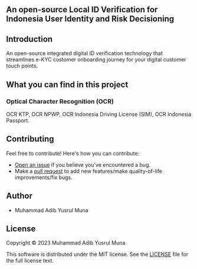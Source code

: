 ## An open-source Local ID Verification for Indonesia User Identity and Risk Decisioning

## Introduction

An open-source integrated digital ID verification technology that streamlines e-KYC customer onboarding journey for your digital customer touch points.

## What you can find in this project

### Optical Character Recognition (OCR)

OCR KTP, OCR NPWP, OCR Indonesia Driving License (SIM), OCR Indonesia Passport.

## Contributing

Feel free to contribute! Here's how you can contribute:

- [Open an issue](https://github.com/adibmuhamad/ekyc/issues) if you believe you've encountered a bug.
- Make a [pull request](https://github.com/adibmuhamad/ekyc/pull) to add new features/make quality-of-life improvements/fix bugs.

## Author

- Muhammad Adib Yusrul Muna

## License
Copyright © 2023 Muhammad Adib Yusrul Muna

This software is distributed under the MIT license. See the [LICENSE](https://github.com/adibmuhamad/ekyc/master/LICENSE) file for the full license text.

